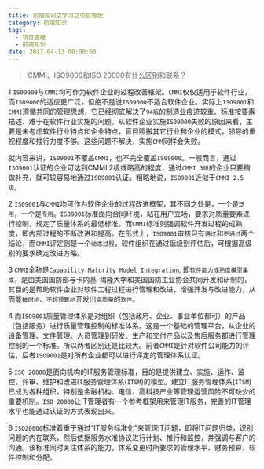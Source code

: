 ```yaml
---
title: 前端知识之学习之项目管理
category: 前端知识
tags:
  - 项目管理
  - 前端知识
date: 2017-04-13 00:00:00
---
```


>CMMI、ISO9000和ISO 20000有什么区别和联系？

1 `IS09000`与`CMMI`均可作为软件企业的过程改善框架。`CMMI`仅仅适用于软件行业，而`IS09000`的适应更广泛，但绝不是说`IS09000`不适合软件企业。实际上`ISO9001`和`CMMI`遵循共同的管理思想，它已经彻底解决了`94版`的制造业痕迹较重、标准按要素描述、难于在软件行业实施的问题。从软件企业实施`IS09000`失败的原因来看，主要是未考虑软件行业特点和企业特点，盲目照搬其它行业和企业的模式，领导的重视程度和推行力度不够。这些问题不解决，实施`CMM`同样会失败。

就内容来讲，`IS09001`不覆盖`CMMI`，也不完全覆盖`IS09000`。一般而言，通过`ISO9001`认证的企业可达到CMMI 2级或略高的程度，通过`CMMI 3级`的企业只要稍做补充，就可较容易地通过`ISO9001`认证。粗略地说，`ISO9001`近似于`CMMI 2.5级`。

<!-- more -->
2 `IS09001`与`CMMI`均可作为软件企业的过程改进框架，其不同之处是，一个是`泛用`，一个是`专用`。`ISO9001`标准面向合同环境，站在用户立场，要求对质量要素进行控制，规定了质量体系的最低标准。而`CMMI`标准则强调软件开发过程的成熟度，即内部过程的不断改进和提高。在形式上，`ISO9001`审核只有`通过`和`不通过`两个结论，而`CMMI`评定则是一个`动态过程`，软件组织在通过低级别评估后，可根据高级别的要求确定改进方略。

3 `CMMI`全称是`Capability Maturity Model Integration`, 即`软件能力成熟度模型集成`，是由美国国防部与卡内基-梅隆大学和美国国防工业协会共同开发和研制的，其目的是帮助软件企业对软件工程过程进行管理和改进，增强开发与改进能力，从而能`按时地`、`不超预算地`开发出`高质量`的`软件`。

4 而`ISO9001`质量管理体系是对组织（包括政府、企业、事业单位都可）的产品（包括服务）进行质量管理控制的标准体系。这是一个基础的管理平台，从企业的设备管理、文件管理、人员管理到研发、生产和交付产品以及售后服务都进行管理控制的一个标准。所以两者区别还是比较大。前者`CMMI`是针对软件公司能力的评估，后者`ISO9001`是对所有企业都可以进行评定的管理体系认证。

5 `ISO 20000`是面向机构的IT服务管理标准，目的是提供建立、实施、运作、监控、评审、维护和改进IT服务管理体系(`ITSM`)的模型。建立IT服务管理体系(`ITSM`)已成为各种组织，特别是金融机构、电信、高科技产业等管理运营风险不可缺少的重要机制。`ISO 20000`让IT管理者有一个参考框架用来管理IT服务，完善的IT管理水平也能通过认证的方式表现出来。

6 `ISO20000`标准着重于通过“IT服务标准化”来管理IT问题，即将IT问题归类，识别问题的内在联系，然后依据服务水准协议进行计划、推行和监控，并强调与客户的沟通。该标准同时关注体系的能力，体系变更时所要求的管理水平、财务预算、软件控制和分配。

